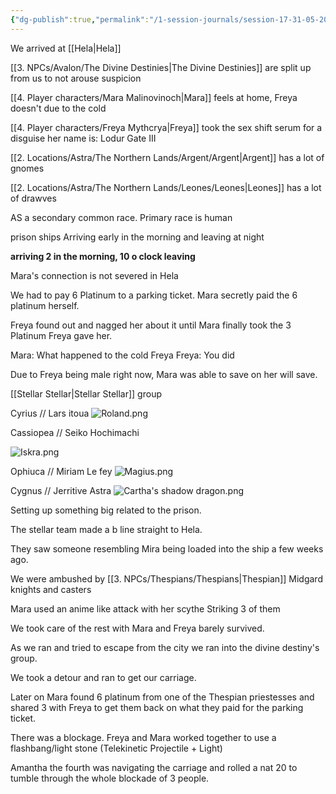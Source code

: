 ```yaml
---
{"dg-publish":true,"permalink":"/1-session-journals/session-17-31-05-2025/"}
---
```


We arrived at [[Hela\|Hela]]

[[3. NPCs/Avalon/The Divine Destinies\|The Divine Destinies]] are split up from us to not arouse suspicion

[[4. Player characters/Mara Malinovinoch\|Mara]] feels at home, Freya doesn't due to the cold

[[4. Player characters/Freya Mythcrya\|Freya]] took the sex shift serum for a disguise her name is: Lodur Gate III

[[2. Locations/Astra/The Northern Lands/Argent/Argent\|Argent]] has a lot of gnomes

[[2. Locations/Astra/The Northern Lands/Leones/Leones\|Leones]] has a lot of drawves 

AS a secondary common race.
Primary race is human

prison ships Arriving early in the morning and leaving at night

**arriving 2 in the morning, 10 o clock leaving**

Mara's connection is not severed in Hela 

We had to pay 6 Platinum to a parking ticket.
Mara secretly paid the 6 platinum herself.

Freya found out and nagged her about it until Mara finally took the 3 Platinum Freya gave her.

Mara: What happened to the cold Freya
Freya: You did 

Due to Freya being male right now, Mara was able to save on her will save.

[[Stellar Stellar\|Stellar Stellar]] group

Cyrius // Lars itoua
![Roland.png](/img/user/Images/Roland.png)

Cassiopea // Seiko Hochimachi

![Iskra.png](/img/user/Images/Iskra.png)

Ophiuca // Miriam Le fey
![Magius.png](/img/user/Images/Magius.png)


Cygnus // Jerritive Astra
![Cartha's shadow dragon.png](/img/user/Images/Cartha's%20shadow%20dragon.png)


Setting up something big related to the prison.

The stellar team made a b line straight to Hela.

They saw someone resembling Mira being loaded into the ship a few weeks ago.

We were ambushed by [[3. NPCs/Thespians/Thespians\|Thespian]] Midgard knights and casters

Mara used an anime like attack with her scythe Striking 3 of them

We took care of the rest with Mara and Freya barely survived.

As we ran and tried to escape from the city we ran into the divine destiny's group.

We  took a detour and ran to get our carriage.

Later on Mara found 6 platinum from one of the Thespian priestesses and shared 3 with Freya to get them back on what they paid for the parking ticket.


There was a blockage.
Freya and Mara worked together to use a flashbang/light stone (Telekinetic Projectile + Light)

Amantha the fourth was navigating the carriage and rolled a nat 20 to tumble through the whole blockade of 3 people.